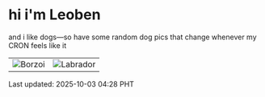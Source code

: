 # hi i'm Leoben

and i like dogs—so have some random dog pics that change whenever my CRON feels like it

|  |  |
|--------|----------|
| ![Borzoi](https://random-dog-vercel.vercel.app/api/random-borzoi?v=1759436899) | ![Labrador](https://random-dog-vercel.vercel.app/api/random-labrador?v=1759436899) |

Last updated: 2025-10-03 04:28 PHT
